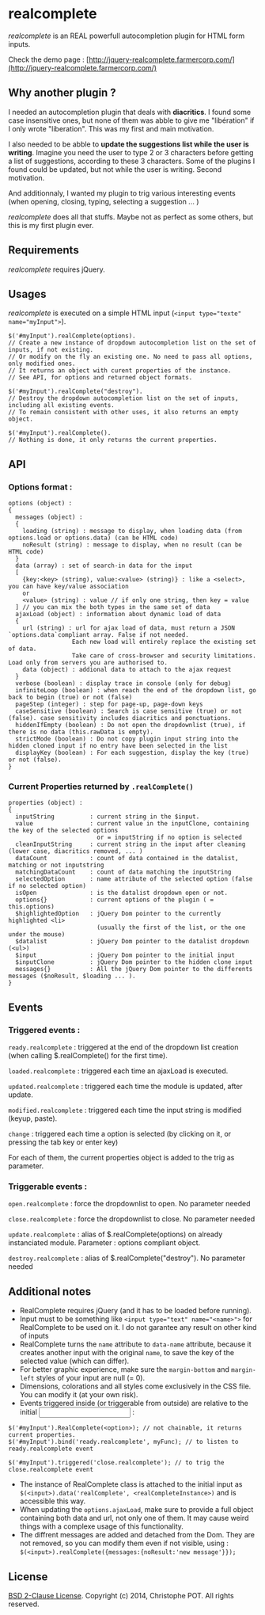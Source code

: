 # realcomplete


_realcomplete_ is an REAL powerfull autocompletion plugin for HTML form inputs.

Check the demo page : [http://jquery-realcomplete.farmercorp.com/](http://jquery-realcomplete.farmercorp.com/)

## Why another plugin ? 

I needed an autocompletion plugin that deals with **diacritics**. I found some case insensitive ones, but none of them was abble to give me "libération" if I only wrote "liberation". This was my first and main motivation.

I also needed to be abble to **update the suggestions list while the user is writing**. Imagine you need the user to type 2 or 3 characters before getting a list of suggestions, according to these 3 characters. Some of the plugins I found could be updated, but not while the user is writing. Second motivation.

And additionnaly, I wanted my plugin to trig various interesting events (when opening, closing, typing, selecting a suggestion ... )

_realcomplete_ does all that stuffs. Maybe not as perfect as some others, but this is my first plugin ever.

## Requirements

_realcomplete_ requires jQuery.

## Usages

_realcomplete_ is executed on a simple HTML input (`<input type="texte" name="myInput">`).

```
$('#myInput').realComplete(options).
// Create a new instance of dropdown autocompletion list on the set of inputs, if not existing.
// Or modify on the fly an existing one. No need to pass all options, only modified ones. 
// It returns an object with curent properties of the instance.
// See API, for options and returned object formats. 
```

```
$('#myInput').realComplete("destroy").
// Destroy the dropdown autocompletion list on the set of inputs, including all existing events. 
// To remain consistent with other uses, it also returns an empty object.
```

```
$('#myInput').realComplete().
// Nothing is done, it only returns the current properties.
```

## API 

### Options format  :
```
options (object) : 
{
  messages (object) : 
  { 
    loading (string) : message to display, when loading data (from options.load or options.data) (can be HTML code)
    noResult (string) : message to display, when no result (can be HTML code)
  }
  data (array) : set of search-in data for the input
  [
    {key:<key> (string), value:<value> (string)} : like a <select>, you can have key/value association
    or
    <value> (string) : value // if only one string, then key = value
  ] // you can mix the both types in the same set of data
  ajaxLoad (object) : information about dynamic load of data 
  {
    url (string) : url for ajax load of data, must return a JSON `options.data`compliant array. False if not needed. 
                  Each new load will entirely replace the existing set of data.
                  Take care of cross-browser and security limitations. Load only from servers you are authorised to. 
    data (object) : addional data to attach to the ajax request
  }
  verbose (boolean) : display trace in console (only for debug)
  infiniteLoop (boolean) : when reach the end of the dropdown list, go back to begin (true) or not (false)
  pageStep (integer) : step for page-up, page-down keys
  caseSensitive (boolean) : Search is case sensitive (true) or not (false). case sensitivity includes diacritics and ponctuations. 
  hiddenIfEmpty (boolean) : Do not open the dropdownlist (true), if there is no data (this.rawData is empty).
  strictMode (boolean) : Do not copy plugin input string into the hidden cloned input if no entry have been selected in the list
  displayKey (boolean) : For each suggestion, display the key (true) or not (false).
}

```

### Current Properties returned by `.realComplete()`

```
properties (object) :
{
  inputString          : current string in the $input.
  value                : current value in the inputClone, containing the key of the selected options
                         or = inputString if no option is selected 
  cleanInputString     : current string in the input after cleaning (lower case, diacritics removed, ... )
  dataCount            : count of data contained in the datalist, matching or not inputstring
  matchingDataCount    : count of data matching the inputString
  selectedOption       : name attribute of the selected option (false if no selected option)
  isOpen               : is the datalist dropdown open or not.
  options{}            : current options of the plugin ( = this.options)
  $highlightedOption   : jQuery Dom pointer to the currently highlighted <li> 
                         (usually the first of the list, or the one under the mouse)
  $datalist            : jQuery Dom pointer to the datalist dropdown (<ul>)
  $input               : jQuery Dom pointer to the initial input
  $inputClone          : jQuery Dom pointer to the hidden clone input 
  messages{}           : All the jQuery Dom pointer to the differents messages ($noResult, $loading ... ). 
}
```

## Events 

### Triggered events :
  `ready.realcomplete` : triggered at the end of the dropdown list creation (when calling $.realComplete() for the first time).
  
  `loaded.realcomplete` : triggered each time an ajaxLoad is executed.
  
  `updated.realcomplete` : triggered each time the module is updated, after update.
  
  `modified.realcomplete` : triggered each time the input string is modified (keyup, paste).
  
  `change` : triggered each time a option is selected (by clicking on it, or pressing the tab key or enter key)

  For each of them, the current properties object is added to the trig as parameter.

### Triggerable events :
  `open.realcomplete` : force the dropdownlist to open. No parameter needed
  
  `close.realcomplete` : force the dropdownlist to close. No parameter needed
  
  `update.realcomplete` : alias of $.realComplete(options) on already instanciated module. Parameter : options compliant object. 
  
  `destroy.realcomplete` : alias of $.realComplete("destroy"). No parameter needed

## Additional notes 

- RealComplete requires jQuery (and it has to be loaded before running).
- Input must to be something like `<input type="text" name="<name>">` for RealComplete to be used on it. I do not garantee any result on other kind of inputs
- RealComplete turns the `name` attribute to `data-name` attribute, because it creates another input with the original `name`, to save the key of the selected value (which can differ). 
- For better graphic experience, make sure the `margin-bottom` and `margin-left` styles of your input are null (= 0). 
- Dimensions, colorations and all styles come exclusively in the CSS file. You can modify it (at your own risk).  
- Events triggered inside (or triggerable from outside) are relative to the initial <input> :
```
$('#myInput').RealComplete(<option>); // not chainable, it returns current properties.
$('#myInput').bind('ready.realcomplete', myFunc); // to listen to ready.realcomplete event
 
$('#myInput').triggered('close.realcomplete'); // to trig the close.realcomplete event
```
- The instance of RealComplete class is attached to the initial input as `$(<input>).data('realComplete', <realCompleteInstance>)` and is accessible this way.
- When updating the `options.ajaxLoad`, make sure to provide a full object containing both data and url, not only one of them. 
     It may cause weird things with a complexe usage of this functionality.
- The diffrent messages are added and detached from the Dom. 
   They are not removed, so you can modify them even if not visible, using : `$(<input>).realComplete({messages:{noResult:'new message'}});`



## License

[BSD 2-Clause License](http://opensource.org/licenses/BSD-2-Clause). Copyright (c) 2014, Christophe POT. All rights reserved.
